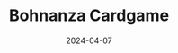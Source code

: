 ---
layout: post
title: "Bohnanza Cardgame"
date: 2024-04-07
category: project
image: /assets/img/Bohnanza_main.png
redirect: https://gitlab.ethz.ch/ndickenmann/mr.beans-bohnanza
details:
  - "This is the first implementation for the  <a href='https://en.wikipedia.org/wiki/Bohnanza'>Bohnanza card game</a>."  
     
  - "• Set the requirement elicitation and the software design requirements for a newly implemented card game." 
  - "• Designed and Implemented frontend using the WxWidgets framework in C++"
  - "• Conceived a scheme to allow for interplayer trading of cards"
  - "• Debuged and maintained project using Git"
featured: true
---